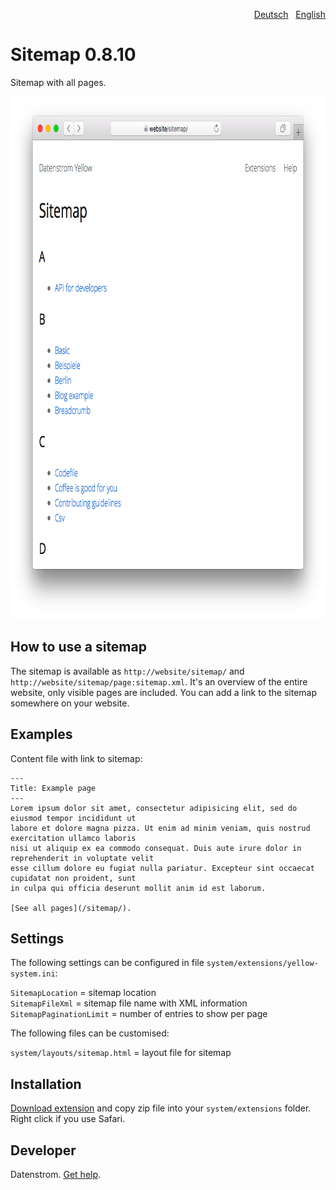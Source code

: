 <p align="right" role="navigation"><a href="README-de.md">Deutsch</a> &nbsp; <a href="README.md">English</a></p>

Sitemap 0.8.10
==============
Sitemap with all pages.

<p align="center"><img src="sitemap-screenshot.png?raw=true" width="795" height="836" alt="Screenshot"></p>

## How to use a sitemap

The sitemap is available as `http://website/sitemap/` and `http://website/sitemap/page:sitemap.xml`. It's an overview of the entire website, only visible pages are included. You can add a link to the sitemap somewhere on your website.

## Examples

Content file with link to sitemap:

    ---
    Title: Example page
    ---
    Lorem ipsum dolor sit amet, consectetur adipisicing elit, sed do eiusmod tempor incididunt ut 
    labore et dolore magna pizza. Ut enim ad minim veniam, quis nostrud exercitation ullamco laboris 
    nisi ut aliquip ex ea commodo consequat. Duis aute irure dolor in reprehenderit in voluptate velit 
    esse cillum dolore eu fugiat nulla pariatur. Excepteur sint occaecat cupidatat non proident, sunt 
    in culpa qui officia deserunt mollit anim id est laborum.
    
    [See all pages](/sitemap/).

## Settings

The following settings can be configured in file `system/extensions/yellow-system.ini`:

`SitemapLocation` = sitemap location  
`SitemapFileXml` = sitemap file name with XML information  
`SitemapPaginationLimit` = number of entries to show per page  

The following files can be customised:

`system/layouts/sitemap.html` = layout file for sitemap  

## Installation

[Download extension](https://github.com/datenstrom/yellow-extensions/raw/master/zip/sitemap.zip) and copy zip file into your `system/extensions` folder. Right click if you use Safari.

## Developer

Datenstrom. [Get help](https://datenstrom.se/yellow/help/).
